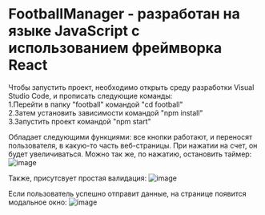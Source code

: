 # FootballManager - разработан на языке JavaScript c использованием фреймворка React
Чтобы запустить проект, необходимо открыть среду разработки Visual Studio Code, и прописать следующие команды:  
1.Перейти в папку "football" командой  "cd football"  
2.Затем установить зависимости командой "npm install"  
3.Запустить проект командой "npm start"  








Обладает следующими функциями:
все кнопки работают, и переносят пользователя, в какую-то часть веб-страницы.
При нажатии на счет, он будет увеличиваться.
Можно так же, по нажатию, остановить таймер:
![image](https://github.com/Melniik/FootballManager/assets/114603605/b6c1ad24-65d7-46f9-b441-bff570131780)




Также, присутсвует простая валидация:
![image](https://github.com/Melniik/FootballManager/assets/114603605/2298a1d1-9583-4b01-a898-3499a3749cc6)




Если пользователь успешно отправит данные, на странице появится модальное окно:
![image](https://github.com/Melniik/FootballManager/assets/114603605/0dc557a8-534c-4512-800f-4ad0054078f5)

 
